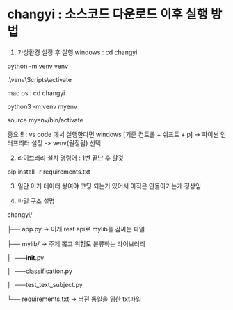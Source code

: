 # changyi : 소스코드 다운로드 이후 실행 방법

1. 가상환경 설정 후 실행
windows : cd changyi

python -m venv venv

.\venv\Scripts\activate

mac os : cd changyi 

python3 -m venv myenv

source myenv/bin/activate

중요 !! : vs code 에서 실행한다면 windows [기준 컨트롤 + 쉬프트 + p] -> 파이썬 인터프리터 설정 -> venv(권장됨) 선택

2. 라이브러리 설치 명령어 : 1번 끝난 후 할것

pip install -r requirements.txt

3. 일단 이거 데이터 쌓여야 코딩 되는거 있어서 아직은 안돌아가는게 정상임

4. 파일 구조 설명

changyi/

├── app.py -> 이게 rest api로 mylib를 감싸는 파일

├── mylib/ -> 주제 뽑고 위험도 분류하는 라이브러리

│   └──__init__.py

│   └──classification.py

│   └──test_text_subject.py

└── requirements.txt -> 버젼 통일을 위한 txt파일


